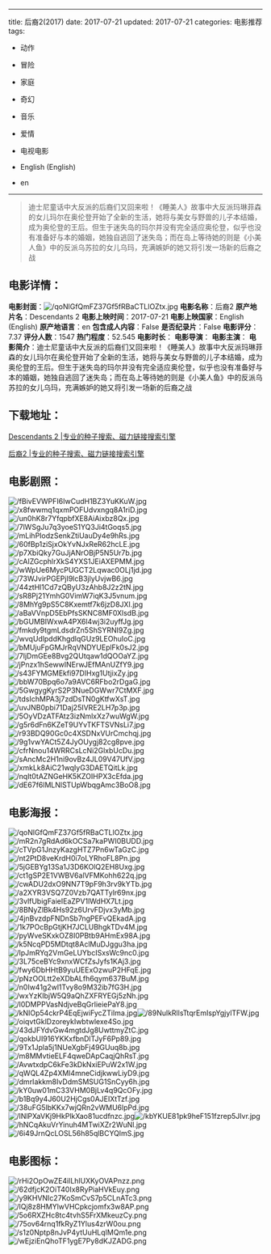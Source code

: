 
---
title: 后裔2(2017)
date: 2017-07-21
updated: 2017-07-21
categories: 电影推荐
tags:
- 动作
- 冒险
- 家庭
- 奇幻
- 音乐
- 爱情
- 电视电影

- English (English)
- en
---


> 迪士尼童话中大反派的后裔们又回来啦！《睡美人》故事中大反派玛琳菲森的女儿玛尔在奥伦登开始了全新的生活，她将与美女与野兽的儿子本结婚，成为奥伦登的王后。但生于迷失岛的玛尔并没有完全适应奥伦登，似乎也没有准备好与本的婚姻，她独自逃回了迷失岛；而在岛上等待她的则是《小美人鱼》中的反派乌苏拉的女儿乌玛，充满嫉妒的她又将引发一场新的后裔之战

## **电影详情**：

**电影封面**：<img src="https://image.tmdb.org/t/p/w200/qoNlGfQmFZ37Gf5fRBaCTLlOZtx.jpg" alt="/qoNlGfQmFZ37Gf5fRBaCTLlOZtx.jpg" title="/qoNlGfQmFZ37Gf5fRBaCTLlOZtx.jpg">
**电影名称**：后裔2
**原产地片名**：Descendants 2
**电影上映时间**：2017-07-21
**电影上映国家**：English (English)
**原产地语言**：en
**包含成人内容**：False
**是否纪录片**：False
**电影评分**：7.37
**评分人数**：1547
**热门程度**：52.545
**电影时长**：
**电影导演**：
**电影主演**：
**电影简介**：迪士尼童话中大反派的后裔们又回来啦！《睡美人》故事中大反派玛琳菲森的女儿玛尔在奥伦登开始了全新的生活，她将与美女与野兽的儿子本结婚，成为奥伦登的王后。但生于迷失岛的玛尔并没有完全适应奥伦登，似乎也没有准备好与本的婚姻，她独自逃回了迷失岛；而在岛上等待她的则是《小美人鱼》中的反派乌苏拉的女儿乌玛，充满嫉妒的她又将引发一场新的后裔之战

## **下载地址**：
[Descendants 2 |专业的种子搜索、磁力链接搜索引擎](https://movie.amd794.com:2083/?search=Descendants%202&ordering=&mode=match_phrase&page_size=10&page=1)

[后裔2 |专业的种子搜索、磁力链接搜索引擎](https://movie.amd794.com:2083/?search=%E5%90%8E%E8%A3%942&ordering=&mode=match_phrase&page_size=10&page=1)
 

## **电影剧照**：
<img src="https://image.tmdb.org/t/p/original/fBivEVWPFI6IwCudH1BZ3YuKKuW.jpg" alt="/fBivEVWPFI6IwCudH1BZ3YuKKuW.jpg" title="/fBivEVWPFI6IwCudH1BZ3YuKKuW.jpg"><img src="https://image.tmdb.org/t/p/original/x8fwwmq1qxmPOFUdvxngq8A1riD.jpg" alt="/x8fwwmq1qxmPOFUdvxngq8A1riD.jpg" title="/x8fwwmq1qxmPOFUdvxngq8A1riD.jpg"><img src="https://image.tmdb.org/t/p/original/un0hK8r7YfqpbfXE8AiAixbz8Qx.jpg" alt="/un0hK8r7YfqpbfXE8AiAixbz8Qx.jpg" title="/un0hK8r7YfqpbfXE8AiAixbz8Qx.jpg"><img src="https://image.tmdb.org/t/p/original/7lWSgJu7q3yoeS1YQ3Ji4tGoqs5.jpg" alt="/7lWSgJu7q3yoeS1YQ3Ji4tGoqs5.jpg" title="/7lWSgJu7q3yoeS1YQ3Ji4tGoqs5.jpg"><img src="https://image.tmdb.org/t/p/original/mLihPIodzSenkZtiUauDy4e9hRs.jpg" alt="/mLihPIodzSenkZtiUauDy4e9hRs.jpg" title="/mLihPIodzSenkZtiUauDy4e9hRs.jpg"><img src="https://image.tmdb.org/t/p/original/60fBp1ziSjxOkYvNJxReR62hcLE.jpg" alt="/60fBp1ziSjxOkYvNJxReR62hcLE.jpg" title="/60fBp1ziSjxOkYvNJxReR62hcLE.jpg"><img src="https://image.tmdb.org/t/p/original/p7XbiQky7GuJjANrOBjP5N5Ur7b.jpg" alt="/p7XbiQky7GuJjANrOBjP5N5Ur7b.jpg" title="/p7XbiQky7GuJjANrOBjP5N5Ur7b.jpg"><img src="https://image.tmdb.org/t/p/original/cAIZGcphlrXkS4YXS1JEiAXEPMM.jpg" alt="/cAIZGcphlrXkS4YXS1JEiAXEPMM.jpg" title="/cAIZGcphlrXkS4YXS1JEiAXEPMM.jpg"><img src="https://image.tmdb.org/t/p/original/wWpUe6MycPUGCT2Lqwac0OLj1jd.jpg" alt="/wWpUe6MycPUGCT2Lqwac0OLj1jd.jpg" title="/wWpUe6MycPUGCT2Lqwac0OLj1jd.jpg"><img src="https://image.tmdb.org/t/p/original/73WJvirPGEPjI9lcB3jlyUvjwB6.jpg" alt="/73WJvirPGEPjI9lcB3jlyUvjwB6.jpg" title="/73WJvirPGEPjI9lcB3jlyUvjwB6.jpg"><img src="https://image.tmdb.org/t/p/original/44ztHl1Cd7zQByU3zAhb8J2z2tN.jpg" alt="/44ztHl1Cd7zQByU3zAhb8J2z2tN.jpg" title="/44ztHl1Cd7zQByU3zAhb8J2z2tN.jpg"><img src="https://image.tmdb.org/t/p/original/sR8Pj21YmhG0VimW7iqK3J5vnum.jpg" alt="/sR8Pj21YmhG0VimW7iqK3J5vnum.jpg" title="/sR8Pj21YmhG0VimW7iqK3J5vnum.jpg"><img src="https://image.tmdb.org/t/p/original/8MhYg9pS5C8Kxemtf7k6jzD8JXI.jpg" alt="/8MhYg9pS5C8Kxemtf7k6jzD8JXI.jpg" title="/8MhYg9pS5C8Kxemtf7k6jzD8JXI.jpg"><img src="https://image.tmdb.org/t/p/original/aBaVVnpD5EbPfsSKNC8MF0XlsdB.jpg" alt="/aBaVVnpD5EbPfsSKNC8MF0XlsdB.jpg" title="/aBaVVnpD5EbPfsSKNC8MF0XlsdB.jpg"><img src="https://image.tmdb.org/t/p/original/bGUMBIWxwA4PX6l4wj3i2uyffJg.jpg" alt="/bGUMBIWxwA4PX6l4wj3i2uyffJg.jpg" title="/bGUMBIWxwA4PX6l4wj3i2uyffJg.jpg"><img src="https://image.tmdb.org/t/p/original/fmkdy9tgmLdsdrZn5ShSYRNI9Zg.jpg" alt="/fmkdy9tgmLdsdrZn5ShSYRNI9Zg.jpg" title="/fmkdy9tgmLdsdrZn5ShSYRNI9Zg.jpg"><img src="https://image.tmdb.org/t/p/original/wvqUdlpddKhgdlqGUz9LEOhuIoC.jpg" alt="/wvqUdlpddKhgdlqGUz9LEOhuIoC.jpg" title="/wvqUdlpddKhgdlqGUz9LEOhuIoC.jpg"><img src="https://image.tmdb.org/t/p/original/bMUjuFpGMJrRqVNDYUEplFk0sJ2.jpg" alt="/bMUjuFpGMJrRqVNDYUEplFk0sJ2.jpg" title="/bMUjuFpGMJrRqVNDYUEplFk0sJ2.jpg"><img src="https://image.tmdb.org/t/p/original/7IjDmGEe8Bvg2QUtqaw1dQOOaYZ.jpg" alt="/7IjDmGEe8Bvg2QUtqaw1dQOOaYZ.jpg" title="/7IjDmGEe8Bvg2QUtqaw1dQOOaYZ.jpg"><img src="https://image.tmdb.org/t/p/original/jPnzx1hSewwINErwJEfMAnUZfY9.jpg" alt="/jPnzx1hSewwINErwJEfMAnUZfY9.jpg" title="/jPnzx1hSewwINErwJEfMAnUZfY9.jpg"><img src="https://image.tmdb.org/t/p/original/s43FYMGMEkfi97DIHxg1UtjixZy.jpg" alt="/s43FYMGMEkfi97DIHxg1UtjixZy.jpg" title="/s43FYMGMEkfi97DIHxg1UtjixZy.jpg"><img src="https://image.tmdb.org/t/p/original/bbW70Bpq6o7a9AVC6RFbo2rDgaG.jpg" alt="/bbW70Bpq6o7a9AVC6RFbo2rDgaG.jpg" title="/bbW70Bpq6o7a9AVC6RFbo2rDgaG.jpg"><img src="https://image.tmdb.org/t/p/original/5GwgygKyrS2P3NueDGWwr7CtMXF.jpg" alt="/5GwgygKyrS2P3NueDGWwr7CtMXF.jpg" title="/5GwgygKyrS2P3NueDGWwr7CtMXF.jpg"><img src="https://image.tmdb.org/t/p/original/tdsIchMPA3j7zdDsTN0gKtfwXsT.jpg" alt="/tdsIchMPA3j7zdDsTN0gKtfwXsT.jpg" title="/tdsIchMPA3j7zdDsTN0gKtfwXsT.jpg"><img src="https://image.tmdb.org/t/p/original/uvJNB0pbi71Daj25IVRE2LH7p3p.jpg" alt="/uvJNB0pbi71Daj25IVRE2LH7p3p.jpg" title="/uvJNB0pbi71Daj25IVRE2LH7p3p.jpg"><img src="https://image.tmdb.org/t/p/original/5OyVDzATFAtz3izNmlxXz7wuWgW.jpg" alt="/5OyVDzATFAtz3izNmlxXz7wuWgW.jpg" title="/5OyVDzATFAtz3izNmlxXz7wuWgW.jpg"><img src="https://image.tmdb.org/t/p/original/g5r6dFn6KZeT9UYvTKFTSVNsLi7.jpg" alt="/g5r6dFn6KZeT9UYvTKFTSVNsLi7.jpg" title="/g5r6dFn6KZeT9UYvTKFTSVNsLi7.jpg"><img src="https://image.tmdb.org/t/p/original/r93BDQ90Gc0c4XSDNxVUrCmchqj.jpg" alt="/r93BDQ90Gc0c4XSDNxVUrCmchqj.jpg" title="/r93BDQ90Gc0c4XSDNxVUrCmchqj.jpg"><img src="https://image.tmdb.org/t/p/original/9g1vwYACt5Z4JyOUygj82cg8pve.jpg" alt="/9g1vwYACt5Z4JyOUygj82cg8pve.jpg" title="/9g1vwYACt5Z4JyOUygj82cg8pve.jpg"><img src="https://image.tmdb.org/t/p/original/cfrNnou14WRRCsLcNi2GlxbUcDu.jpg" alt="/cfrNnou14WRRCsLcNi2GlxbUcDu.jpg" title="/cfrNnou14WRRCsLcNi2GlxbUcDu.jpg"><img src="https://image.tmdb.org/t/p/original/sAncMc2H1ni9ovBz4JL09V47UfV.jpg" alt="/sAncMc2H1ni9ovBz4JL09V47UfV.jpg" title="/sAncMc2H1ni9ovBz4JL09V47UfV.jpg"><img src="https://image.tmdb.org/t/p/original/xmkLk8AiC21wqIyG3DAETQitLk.jpg" alt="/xmkLk8AiC21wqIyG3DAETQitLk.jpg" title="/xmkLk8AiC21wqIyG3DAETQitLk.jpg"><img src="https://image.tmdb.org/t/p/original/nqlt0tAZNGeHK5KZOIHPX3cEfda.jpg" alt="/nqlt0tAZNGeHK5KZOIHPX3cEfda.jpg" title="/nqlt0tAZNGeHK5KZOIHPX3cEfda.jpg"><img src="https://image.tmdb.org/t/p/original/dE67f6lMLNlSTUpWbqgAmc3BoO8.jpg" alt="/dE67f6lMLNlSTUpWbqgAmc3BoO8.jpg" title="/dE67f6lMLNlSTUpWbqgAmc3BoO8.jpg">

## **电影海报**：
<img src="https://image.tmdb.org/t/p/original/qoNlGfQmFZ37Gf5fRBaCTLlOZtx.jpg" alt="/qoNlGfQmFZ37Gf5fRBaCTLlOZtx.jpg" title="/qoNlGfQmFZ37Gf5fRBaCTLlOZtx.jpg"><img src="https://image.tmdb.org/t/p/original/mR2n7gRdAd6kOCSa7kaPWI0BUDD.jpg" alt="/mR2n7gRdAd6kOCSa7kaPWI0BUDD.jpg" title="/mR2n7gRdAd6kOCSa7kaPWI0BUDD.jpg"><img src="https://image.tmdb.org/t/p/original/cTVpG1JnzyKazgHTZ7Pn6wTaGzC.jpg" alt="/cTVpG1JnzyKazgHTZ7Pn6wTaGzC.jpg" title="/cTVpG1JnzyKazgHTZ7Pn6wTaGzC.jpg"><img src="https://image.tmdb.org/t/p/original/nt2PtD8veKrdH0i7oLYRhoFL8Pn.jpg" alt="/nt2PtD8veKrdH0i7oLYRhoFL8Pn.jpg" title="/nt2PtD8veKrdH0i7oLYRhoFL8Pn.jpg"><img src="https://image.tmdb.org/t/p/original/5jGEBYg13Sa1J3D6KOlQ2EH8Uxg.jpg" alt="/5jGEBYg13Sa1J3D6KOlQ2EH8Uxg.jpg" title="/5jGEBYg13Sa1J3D6KOlQ2EH8Uxg.jpg"><img src="https://image.tmdb.org/t/p/original/ct1gSP2E1VWBV6alVFMKohh622q.jpg" alt="/ct1gSP2E1VWBV6alVFMKohh622q.jpg" title="/ct1gSP2E1VWBV6alVFMKohh622q.jpg"><img src="https://image.tmdb.org/t/p/original/cwADU2dxO9NN7T9pF9h3rv9kYTb.jpg" alt="/cwADU2dxO9NN7T9pF9h3rv9kYTb.jpg" title="/cwADU2dxO9NN7T9pF9h3rv9kYTb.jpg"><img src="https://image.tmdb.org/t/p/original/a2XYR3VSQ7Z0Vzb7QATTylr69nx.jpg" alt="/a2XYR3VSQ7Z0Vzb7QATTylr69nx.jpg" title="/a2XYR3VSQ7Z0Vzb7QATTylr69nx.jpg"><img src="https://image.tmdb.org/t/p/original/3vlfUbigFaieIEaZPV1lWdHX7Lt.jpg" alt="/3vlfUbigFaieIEaZPV1lWdHX7Lt.jpg" title="/3vlfUbigFaieIEaZPV1lWdHX7Lt.jpg"><img src="https://image.tmdb.org/t/p/original/8BNyZlBk4Hs92z6UrvFDjvx3yMb.jpg" alt="/8BNyZlBk4Hs92z6UrvFDjvx3yMb.jpg" title="/8BNyZlBk4Hs92z6UrvFDjvx3yMb.jpg"><img src="https://image.tmdb.org/t/p/original/4jnBvzdpFNDnSb7ngPEFvQEkadA.jpg" alt="/4jnBvzdpFNDnSb7ngPEFvQEkadA.jpg" title="/4jnBvzdpFNDnSb7ngPEFvQEkadA.jpg"><img src="https://image.tmdb.org/t/p/original/1k7POcBpGtjKH7JCLUBhgkTDv4M.jpg" alt="/1k7POcBpGtjKH7JCLUBhgkTDv4M.jpg" title="/1k7POcBpGtjKH7JCLUBhgkTDv4M.jpg"><img src="https://image.tmdb.org/t/p/original/pyWveSKxkOZ8I0PBtb9AHmEx98A.jpg" alt="/pyWveSKxkOZ8I0PBtb9AHmEx98A.jpg" title="/pyWveSKxkOZ8I0PBtb9AHmEx98A.jpg"><img src="https://image.tmdb.org/t/p/original/k5NcqPD5MDtqt8AclMuDJggu3ha.jpg" alt="/k5NcqPD5MDtqt8AclMuDJggu3ha.jpg" title="/k5NcqPD5MDtqt8AclMuDJggu3ha.jpg"><img src="https://image.tmdb.org/t/p/original/lpJmRYq2VmGeLUYbcISxsWc9nc0.jpg" alt="/lpJmRYq2VmGeLUYbcISxsWc9nc0.jpg" title="/lpJmRYq2VmGeLUYbcISxsWc9nc0.jpg"><img src="https://image.tmdb.org/t/p/original/3L75ceBYc9xnxWCfZsJyfs1KAj3.jpg" alt="/3L75ceBYc9xnxWCfZsJyfs1KAj3.jpg" title="/3L75ceBYc9xnxWCfZsJyfs1KAj3.jpg"><img src="https://image.tmdb.org/t/p/original/fwy6DbHHtB9yuUEExOzwuP2HFqE.jpg" alt="/fwy6DbHHtB9yuUEExOzwuP2HFqE.jpg" title="/fwy6DbHHtB9yuUEExOzwuP2HFqE.jpg"><img src="https://image.tmdb.org/t/p/original/pNzOOLtt2eXDbALfh6qym637BuM.jpg" alt="/pNzOOLtt2eXDbALfh6qym637BuM.jpg" title="/pNzOOLtt2eXDbALfh6qym637BuM.jpg"><img src="https://image.tmdb.org/t/p/original/n0Iw41g2wl1Tvy8o9M32ib7fG3H.jpg" alt="/n0Iw41g2wl1Tvy8o9M32ib7fG3H.jpg" title="/n0Iw41g2wl1Tvy8o9M32ib7fG3H.jpg"><img src="https://image.tmdb.org/t/p/original/wxYzKIbjW5Q9aQhZXFRYEGj5zNh.jpg" alt="/wxYzKIbjW5Q9aQhZXFRYEGj5zNh.jpg" title="/wxYzKIbjW5Q9aQhZXFRYEGj5zNh.jpg"><img src="https://image.tmdb.org/t/p/original/l0DMPPVasNdjveBqGrlieiePaY8.jpg" alt="/l0DMPPVasNdjveBqGrlieiePaY8.jpg" title="/l0DMPPVasNdjveBqGrlieiePaY8.jpg"><img src="https://image.tmdb.org/t/p/original/kNIOp54ckrP4EqEjwiFycZTiIma.jpg" alt="/kNIOp54ckrP4EqEjwiFycZTiIma.jpg" title="/kNIOp54ckrP4EqEjwiFycZTiIma.jpg"><img src="https://image.tmdb.org/t/p/original/89NulkRllsTtqrEmIspYgjylTFW.jpg" alt="/89NulkRllsTtqrEmIspYgjylTFW.jpg" title="/89NulkRllsTtqrEmIspYgjylTFW.jpg"><img src="https://image.tmdb.org/t/p/original/oiqvtGklDzoreykIwbtwlexe4So.jpg" alt="/oiqvtGklDzoreykIwbtwlexe4So.jpg" title="/oiqvtGklDzoreykIwbtwlexe4So.jpg"><img src="https://image.tmdb.org/t/p/original/43dJFYdvGw4mgtdJg8UwttmyZtC.jpg" alt="/43dJFYdvGw4mgtdJg8UwttmyZtC.jpg" title="/43dJFYdvGw4mgtdJg8UwttmyZtC.jpg"><img src="https://image.tmdb.org/t/p/original/qokbUI916YKKxfbnDlTJyF6Pp89.jpg" alt="/qokbUI916YKKxfbnDlTJyF6Pp89.jpg" title="/qokbUI916YKKxfbnDlTJyF6Pp89.jpg"><img src="https://image.tmdb.org/t/p/original/9Tx1Jpla5j1NUeXgbFj49GUuq8b.jpg" alt="/9Tx1Jpla5j1NUeXgbFj49GUuq8b.jpg" title="/9Tx1Jpla5j1NUeXgbFj49GUuq8b.jpg"><img src="https://image.tmdb.org/t/p/original/m8MMvtieELF4qweDApCaqjQhRsT.jpg" alt="/m8MMvtieELF4qweDApCaqjQhRsT.jpg" title="/m8MMvtieELF4qweDApCaqjQhRsT.jpg"><img src="https://image.tmdb.org/t/p/original/AvwtxdpC6kFe3kDkNxiEPuW2x1W.jpg" alt="/AvwtxdpC6kFe3kDkNxiEPuW2x1W.jpg" title="/AvwtxdpC6kFe3kDkNxiEPuW2x1W.jpg"><img src="https://image.tmdb.org/t/p/original/qWQL4Zp4XMl4mneCidjkwwLiyD9.jpg" alt="/qWQL4Zp4XMl4mneCidjkwwLiyD9.jpg" title="/qWQL4Zp4XMl4mneCidjkwwLiyD9.jpg"><img src="https://image.tmdb.org/t/p/original/dmrIakkm8IvDdmSMSUG1SnCyy6h.jpg" alt="/dmrIakkm8IvDdmSMSUG1SnCyy6h.jpg" title="/dmrIakkm8IvDdmSMSUG1SnCyy6h.jpg"><img src="https://image.tmdb.org/t/p/original/kY0uw01mC33VHM0BjLv4q9QcOFy.jpg" alt="/kY0uw01mC33VHM0BjLv4q9QcOFy.jpg" title="/kY0uw01mC33VHM0BjLv4q9QcOFy.jpg"><img src="https://image.tmdb.org/t/p/original/b1Bq9y4J60U2HjCgs0AJEIXtTzf.jpg" alt="/b1Bq9y4J60U2HjCgs0AJEIXtTzf.jpg" title="/b1Bq9y4J60U2HjCgs0AJEIXtTzf.jpg"><img src="https://image.tmdb.org/t/p/original/38uFG5lbKKx7wjQRn2vWMU6lpPd.jpg" alt="/38uFG5lbKKx7wjQRn2vWMU6lpPd.jpg" title="/38uFG5lbKKx7wjQRn2vWMU6lpPd.jpg"><img src="https://image.tmdb.org/t/p/original/lNlPXaVKj9HkPlkXao81ucdfnzc.jpg" alt="/lNlPXaVKj9HkPlkXao81ucdfnzc.jpg" title="/lNlPXaVKj9HkPlkXao81ucdfnzc.jpg"><img src="https://image.tmdb.org/t/p/original/kbYKUE81pk9heF151fzrep5JIvr.jpg" alt="/kbYKUE81pk9heF151fzrep5JIvr.jpg" title="/kbYKUE81pk9heF151fzrep5JIvr.jpg"><img src="https://image.tmdb.org/t/p/original/hNCqAkuVrYinuh4MTwiXZr2WuNl.jpg" alt="/hNCqAkuVrYinuh4MTwiXZr2WuNl.jpg" title="/hNCqAkuVrYinuh4MTwiXZr2WuNl.jpg"><img src="https://image.tmdb.org/t/p/original/6i49JrnQcLOSL56h85qlBCYQlmS.jpg" alt="/6i49JrnQcLOSL56h85qlBCYQlmS.jpg" title="/6i49JrnQcLOSL56h85qlBCYQlmS.jpg">

## **电影图标**：
<img src="https://image.tmdb.org/t/p/original/rHi2OpOwZE4ilLhlUXKyOVAPnzz.png" alt="/rHi2OpOwZE4ilLhlUXKyOVAPnzz.png" title="/rHi2OpOwZE4ilLhlUXKyOVAPnzz.png"><img src="https://image.tmdb.org/t/p/original/62dfjcK2OiT40Ix8RyPiaHVkEuy.png" alt="/62dfjcK2OiT40Ix8RyPiaHVkEuy.png" title="/62dfjcK2OiT40Ix8RyPiaHVkEuy.png"><img src="https://image.tmdb.org/t/p/original/y9KHVNIc27KoSmCvS7p5CLnATc3.png" alt="/y9KHVNIc27KoSmCvS7p5CLnATc3.png" title="/y9KHVNIc27KoSmCvS7p5CLnATc3.png"><img src="https://image.tmdb.org/t/p/original/lQj8z8HMYlwVHCpkcjomfx3w8AP.png" alt="/lQj8z8HMYlwVHCpkcjomfx3w8AP.png" title="/lQj8z8HMYlwVHCpkcjomfx3w8AP.png"><img src="https://image.tmdb.org/t/p/original/5o6RXZHc8tc4tvhS5FrXMkeuzCy.png" alt="/5o6RXZHc8tc4tvhS5FrXMkeuzCy.png" title="/5o6RXZHc8tc4tvhS5FrXMkeuzCy.png"><img src="https://image.tmdb.org/t/p/original/75ov64rnq1fkRyZ1Ylus4zrW0ou.png" alt="/75ov64rnq1fkRyZ1Ylus4zrW0ou.png" title="/75ov64rnq1fkRyZ1Ylus4zrW0ou.png"><img src="https://image.tmdb.org/t/p/original/s1z0Nptp8nJvP4ytUuHLqIMQm1e.png" alt="/s1z0Nptp8nJvP4ytUuHLqIMQm1e.png" title="/s1z0Nptp8nJvP4ytUuHLqIMQm1e.png"><img src="https://image.tmdb.org/t/p/original/wEjziEnQhoTF1ygE7Py8dKJZADG.png" alt="/wEjziEnQhoTF1ygE7Py8dKJZADG.png" title="/wEjziEnQhoTF1ygE7Py8dKJZADG.png">
